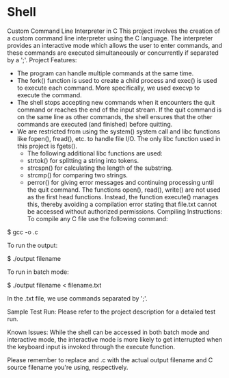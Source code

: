 # Shell
Custom Command Line Interpreter in C
This project involves the creation of a custom command line interpreter using the C language. The interpreter provides an interactive mode which allows the user to enter commands, and these commands are executed simultaneously or concurrently if separated by a ';'.
Project Features:
* The program can handle multiple commands at the same time.
* The fork() function is used to create a child process and exec() is used to execute each command. More specifically, we used execvp to execute the command.
* The shell stops accepting new commands when it encounters the quit command or reaches the end of the input stream. If the quit command is on the same line as other commands, the shell ensures that the other commands are executed (and finished) before quitting.
* We are restricted from using the system() system call and libc functions like fopen(), fread(), etc. to handle file I/O. The only libc function used in this project is fgets().
    * The following additional libc functions are used:
    * strtok() for splitting a string into tokens.
    * strcspn() for calculating the length of the substring.
    * strcmp() for comparing two strings.
    * perror() for giving error messages and continuing processing until the quit command.
The functions open(), read(), write() are not used as the first head functions. Instead, the function execute() manages this, thereby avoiding a compilation error stating that file.txt cannot be accessed without authorized permissions.
Compiling Instructions:
To compile any C file use the following command:

$ gcc -o <output filename> <Filename>.c

To run the output:

$ ./output filename

To run in batch mode:

$ ./output filename < filename.txt

In the .txt file, we use commands separated by ';'.

Sample Test Run:
Please refer to the project description for a detailed test run.

Known Issues:
While the shell can be accessed in both batch mode and interactive mode, the interactive mode is more likely to get interrupted when the keyboard input is invoked through the execute function.

Please remember to replace <output filename> and <Filename>.c with the actual output filename and C source filename you're using, respectively.
